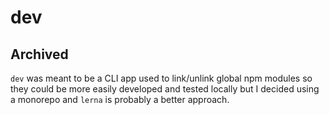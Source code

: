 # dev

## Archived

`dev` was meant to be a CLI app used to link/unlink global npm modules so they 
could be more easily developed and tested locally but I decided using a monorepo
and `lerna` is probably a better approach.
